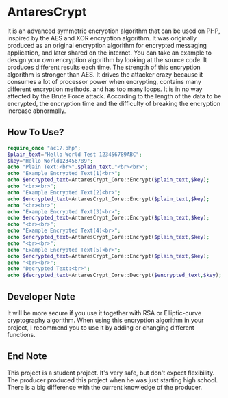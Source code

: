 # AntaresCrypt
It is an advanced symmetric encryption algorithm that can be used on PHP, inspired by the AES and XOR encryption algorithm. It was originally produced as an original encryption algorithm for encrypted messaging application, and later shared on the internet. You can take an example to design your own encryption algorithm by looking at the source code. It produces different results each time. The strength of this encryption algorithm is stronger than AES. It drives the attacker crazy because it consumes a lot of processor power when encrypting, contains many different encryption methods, and has too many loops. It is in no way affected by the Brute Force attack. According to the length of the data to be encrypted, the encryption time and the difficulty of breaking the encryption increase abnormally.
## How To Use?
```php
require_once "ac17.php";
$plain_text="Hello World Test 123456789ABC";
$key="Hello World123456789";
echo "Plain Text:<br>".$plain_text."<br><br>";
echo "Example Encrypted Text(1)<br>";
echo $encrypted_text=AntaresCrypt_Core::Encrypt($plain_text,$key);
echo "<br><br>";
echo "Example Encrypted Text(2)<br>";
echo $encrypted_text=AntaresCrypt_Core::Encrypt($plain_text,$key);
echo "<br><br>";
echo "Example Encrypted Text(3)<br>";
echo $encrypted_text=AntaresCrypt_Core::Encrypt($plain_text,$key);
echo "<br><br>";
echo "Example Encrypted Text(4)<br>";
echo $encrypted_text=AntaresCrypt_Core::Encrypt($plain_text,$key);
echo "<br><br>";
echo "Example Encrypted Text(5)<br>";
echo $encrypted_text=AntaresCrypt_Core::Encrypt($plain_text,$key);
echo "<br><br>";
echo "Decrypted Text:<br>";
echo $decrypted_text=AntaresCrypt_Core::Decrypt($encrypted_text,$key);
```
## Developer Note
It will be more secure if you use it together with RSA or Elliptic-curve cryptography algorithm. When using this encryption algorithm in your project, I recommend you to use it by adding or changing different functions.

## End Note
This project is a student project. It's very safe, but don't expect flexibility. The producer produced this project when he was just starting high school. There is a big difference with the current knowledge of the producer.
